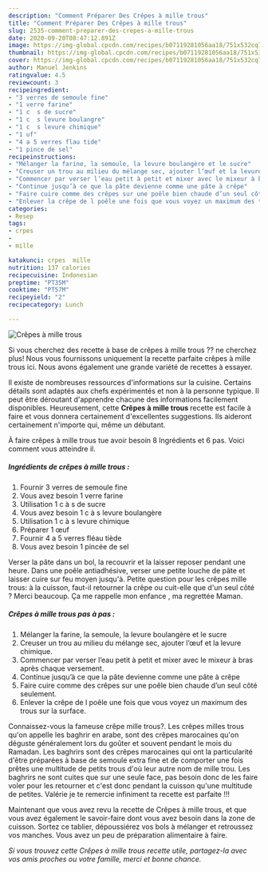 ```yaml
---
description: "Comment Préparer Des Crêpes à mille trous"
title: "Comment Préparer Des Crêpes à mille trous"
slug: 2535-comment-preparer-des-crepes-a-mille-trous
date: 2020-09-20T08:47:12.891Z
image: https://img-global.cpcdn.com/recipes/b07119281056aa18/751x532cq70/crepes-a-mille-trous-photo-principale-de-la-recette.jpg
thumbnail: https://img-global.cpcdn.com/recipes/b07119281056aa18/751x532cq70/crepes-a-mille-trous-photo-principale-de-la-recette.jpg
cover: https://img-global.cpcdn.com/recipes/b07119281056aa18/751x532cq70/crepes-a-mille-trous-photo-principale-de-la-recette.jpg
author: Manuel Jenkins
ratingvalue: 4.5
reviewcount: 3
recipeingredient:
- "3 verres de semoule fine"
- "1 verre farine"
- "1 c  s de sucre"
- "1 c  s levure boulangre"
- "1 c  s levure chimique"
- "1 uf"
- "4 a 5 verres flau tide"
- "1 pince de sel"
recipeinstructions:
- "Mélanger la farine, la semoule, la levure boulangère et le sucre"
- "Creuser un trou au milieu du mélange sec, ajouter l’œuf et la levure chimique."
- "Commencer par verser l’eau petit à petit et mixer avec le mixeur à bras après chaque versement."
- "Continue jusqu’à ce que la pâte devienne comme une pâte à crêpe"
- "Faire cuire comme des crêpes sur une poêle bien chaude d’un seul côté seulement."
- "Enlever la crêpe de l poêle une fois que vous voyez un maximum des trous sur la surface."
categories:
- Resep
tags:
- crpes
- 
- mille

katakunci: crpes  mille 
nutrition: 137 calories
recipecuisine: Indonesian
preptime: "PT35M"
cooktime: "PT57M"
recipeyield: "2"
recipecategory: Lunch

---
```



![Crêpes à mille trous](https://img-global.cpcdn.com/recipes/b07119281056aa18/751x532cq70/crepes-a-mille-trous-photo-principale-de-la-recette.jpg)

Si vous cherchez des recette à base de crêpes à mille trous ?? ne cherchez plus! Nous vous fournissons uniquement la recette parfaite crêpes à mille trous ici. Nous avons également une grande variété de recettes à essayer.

Il existe de nombreuses ressources d'informations sur la cuisine. Certains détails sont adaptés aux chefs expérimentés et non à la personne typique. Il peut être déroutant d'apprendre chacune des informations facilement disponibles. Heureusement, cette <strong> Crêpes à mille trous </strong> recette est facile à faire et vous donnera certainement d'excellentes suggestions. Ils aideront certainement n'importe qui, même un débutant.

<!--inarticleads1-->

À faire crêpes à mille trous tue avoir besoin 8 Ingrédients et 6 pas. Voici comment vous atteindre il.

##### Ingrédients de crêpes à mille trous :

1. Fournir 3 verres de semoule fine
1. Vous avez besoin 1 verre farine
1. Utilisation 1 c à s de sucre
1. Vous avez besoin 1 c à s levure boulangère
1. Utilisation 1 c à s levure chimique
1. Préparer 1 œuf
1. Fournir 4 a 5 verres fléau tiède
1. Vous avez besoin 1 pincée de sel


Verser la pâte dans un bol, la recouvrir et la laisser reposer pendant une heure. Dans une poêle antiadhésive, verser une petite louche de pâte et laisser cuire sur feu moyen jusqu&#39;à. Petite question pour les crêpes mille trous: à la cuisson, faut-il retourner la crêpe ou cuit-elle que d&#39;un seul côté ? Merci beaucoup. Ça me rappelle mon enfance , ma regrettée Maman. 

<!--inarticleads2-->

##### Crêpes à mille trous pas à pas :

1. Mélanger la farine, la semoule, la levure boulangère et le sucre
1. Creuser un trou au milieu du mélange sec, ajouter l’œuf et la levure chimique.
1. Commencer par verser l’eau petit à petit et mixer avec le mixeur à bras après chaque versement.
1. Continue jusqu’à ce que la pâte devienne comme une pâte à crêpe
1. Faire cuire comme des crêpes sur une poêle bien chaude d’un seul côté seulement.
1. Enlever la crêpe de l poêle une fois que vous voyez un maximum des trous sur la surface.


Connaissez-vous la fameuse crêpe mille trous?. Les crêpes milles trous qu&#39;on appelle les baghrir en arabe, sont des crêpes marocaines qu&#39;on déguste généralement lors du goûter et souvent pendant le mois du Ramadan. Les baghrirs sont des crêpes marocaines qui ont la particularité d&#39;être préparées à base de semoule extra fine et de comporter une fois prêtes une multitude de petits trous d&#39;où leur autre nom de mille trou. Les baghrirs ne sont cuites que sur une seule face, pas besoin donc de les faire voler pour les retourner et c&#39;est donc pendant la cuisson qu&#39;une multitude de petites. Valérie je te remercie infiniment ta recette est parfaite !!! 

<!--inarticleads1-->

<p>
Maintenant que vous avez revu la recette de Crêpes à mille trous, et que vous avez également le savoir-faire dont vous avez besoin dans la zone de cuisson. Sortez ce tablier, dépoussiérez vos bols à mélanger et retroussez vos manches. Vous avez un peu de préparation alimentaire à faire.
</p>

<p>
<i>Si vous trouvez cette Crêpes à mille trous recette utile, partagez-la avec vos amis proches ou votre famille, merci et bonne chance.</i>
</p>
